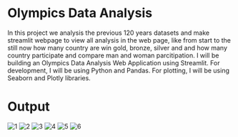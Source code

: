 # Olympics Data Analysis
In this project we analysis the previous 120 years datasets and make streamlit webpage to view all analysis in the web page, like from start to the still now how many country are win gold, bronze, silver and and how many country participate and compare man and woman parcitipation.
I will be building an Olympics Data Analysis Web Application using Streamlit. For development, I will be using Python and Pandas. For plotting, I will be using Seaborn and Plotly libraries.


# Output

![1](https://github.com/sikandarnishad/olympicsdataanalysis/assets/109888740/b24cdf57-b08f-482e-87a3-261c4923b3e4)
![2](https://github.com/sikandarnishad/olympicsdataanalysis/assets/109888740/3b845a6e-d9a0-44f4-98ee-ddca190a6c1e)
![3](https://github.com/sikandarnishad/olympicsdataanalysis/assets/109888740/6e4f9a3d-fdc9-44a5-900c-6449a5176a1a)
![4](https://github.com/sikandarnishad/olympicsdataanalysis/assets/109888740/b3642d8f-5d4d-4e10-8bf7-622bba548a54)
![5](https://github.com/sikandarnishad/olympicsdataanalysis/assets/109888740/9e6b981f-a9ed-4f16-9719-1cbf727f4441)
![6](https://github.com/sikandarnishad/olympicsdataanalysis/assets/109888740/b040c0d6-99ef-463a-b448-fb30c03de9ae)
